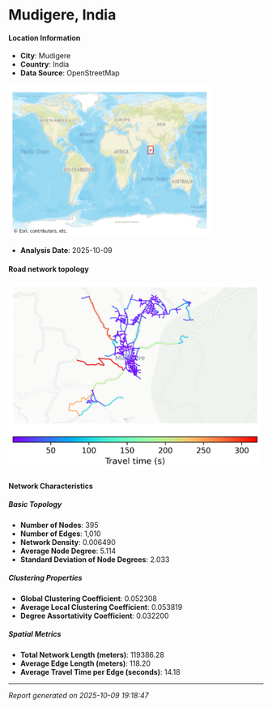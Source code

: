 # Mudigere, India

#### Location Information

- **City**: Mudigere
- **Country**: India
- **Data Source**: OpenStreetMap
<img src="Mudigere_location.png" alt="Mudigere Location Map" width="400" />

- **Analysis Date**: 2025-10-09

#### Road network topology

<img src="Mudigere_network_map.png" alt="Mudigere Road Network Map" width="500"/>

#### Network Characteristics

##### Basic Topology

- **Number of Nodes**: 395
- **Number of Edges**: 1,010
- **Network Density**: 0.006490
- **Average Node Degree**: 5.114
- **Standard Deviation of Node Degrees**: 2.033

##### Clustering Properties

- **Global Clustering Coefficient**: 0.052308
- **Average Local Clustering Coefficient**: 0.053819
- **Degree Assortativity Coefficient**: 0.032200

##### Spatial Metrics

- **Total Network Length (meters)**: 119386.28
- **Average Edge Length (meters)**: 118.20
- **Average Travel Time per Edge (seconds)**: 14.18

---
*Report generated on 2025-10-09 19:18:47*
